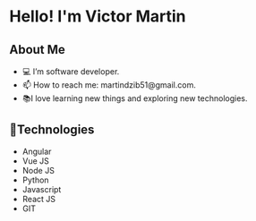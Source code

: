 <h1>Hello! I'm Victor Martin</h1>

<h2>About Me</h2>

<ul>
<li>💻 I’m software developer.</li>
<li>📫 How to reach me: martindzib51@gmail.com.</li>
<li>📚I love learning new things and exploring new technologies.</li>
</ul>

<h2>📱Technologies</h2>

<ul>
<li>Angular</li>
<li>Vue JS</li>
<li>Node JS</li>
<li>Python</li>
<li>Javascript</li>
 <li>React JS</li>
<li>GIT</li>

</ul>

 
